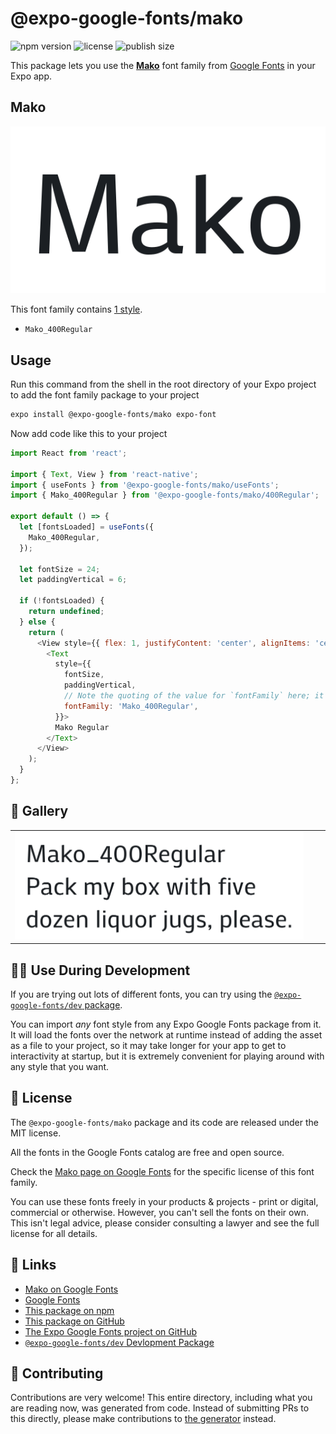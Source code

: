 # @expo-google-fonts/mako

![npm version](https://flat.badgen.net/npm/v/@expo-google-fonts/mako)
![license](https://flat.badgen.net/github/license/expo/google-fonts)
![publish size](https://flat.badgen.net/packagephobia/install/@expo-google-fonts/mako)

This package lets you use the [**Mako**](https://fonts.google.com/specimen/Mako) font family from [Google Fonts](https://fonts.google.com/) in your Expo app.

## Mako

![Mako](./font-family.png)

This font family contains [1 style](#-gallery).

- `Mako_400Regular`

## Usage

Run this command from the shell in the root directory of your Expo project to add the font family package to your project
```sh
expo install @expo-google-fonts/mako expo-font
```

Now add code like this to your project
```js
import React from 'react';

import { Text, View } from 'react-native';
import { useFonts } from '@expo-google-fonts/mako/useFonts';
import { Mako_400Regular } from '@expo-google-fonts/mako/400Regular';

export default () => {
  let [fontsLoaded] = useFonts({
    Mako_400Regular,
  });

  let fontSize = 24;
  let paddingVertical = 6;

  if (!fontsLoaded) {
    return undefined;
  } else {
    return (
      <View style={{ flex: 1, justifyContent: 'center', alignItems: 'center' }}>
        <Text
          style={{
            fontSize,
            paddingVertical,
            // Note the quoting of the value for `fontFamily` here; it expects a string!
            fontFamily: 'Mako_400Regular',
          }}>
          Mako Regular
        </Text>
      </View>
    );
  }
};

```

## 🔡 Gallery


||||
|-|-|-|
|![Mako_400Regular](.//400Regular/Mako_400Regular.ttf.png)||||


## 👩‍💻 Use During Development

If you are trying out lots of different fonts, you can try using the [`@expo-google-fonts/dev` package](https://github.com/expo/google-fonts/tree/master/font-packages/dev#readme).

You can import *any* font style from any Expo Google Fonts package from it. It will load the fonts
over the network at runtime instead of adding the asset as a file to your project, so it may take longer
for your app to get to interactivity at startup, but it is extremely convenient
for playing around with any style that you want.

## 📖 License

The `@expo-google-fonts/mako` package and its code are released under the MIT license.

All the fonts in the Google Fonts catalog are free and open source.

Check the [Mako page on Google Fonts](https://fonts.google.com/specimen/Mako) for the specific license of this font family.

You can use these fonts freely in your products & projects - print or digital, commercial or otherwise. However, you can't sell the fonts on their own. This isn't legal advice, please consider consulting a lawyer and see the full license for all details.

## 🔗 Links

- [Mako on Google Fonts](https://fonts.google.com/specimen/Mako)
- [Google Fonts](https://fonts.google.com/)
- [This package on npm](https://www.npmjs.com/package/@expo-google-fonts/mako)
- [This package on GitHub](https://github.com/expo/google-fonts/tree/master/font-packages/mako)
- [The Expo Google Fonts project on GitHub](https://github.com/expo/google-fonts)
- [`@expo-google-fonts/dev` Devlopment Package](https://github.com/expo/google-fonts/tree/master/font-packages/dev)

## 🤝 Contributing

Contributions are very welcome! This entire directory, including what you are reading now, was generated from code. Instead of submitting PRs to this directly, please make contributions to [the generator](https://github.com/expo/google-fonts/tree/master/packages/generator) instead.
